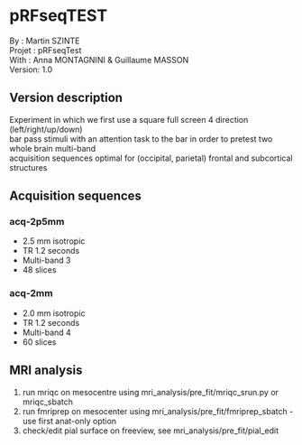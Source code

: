 # pRFseqTEST
By :      Martin SZINTE<br/>
Projet :  pRFseqTest<br/>
With :    Anna MONTAGNINI & Guillaume MASSON<br/>
Version:  1.0<br/>

## Version description
Experiment in which we first use a square full screen 4 direction (left/right/up/down)<br/>
bar pass stimuli with an attention task to the bar in order to pretest two whole brain multi-band<br/>
acquisition sequences optimal for (occipital, parietal) frontal and subcortical structures<br/>

## Acquisition sequences
### acq-2p5mm<br/>

* 2.5 mm isotropic<br/>  
* TR 1.2 seconds<br/>
* Multi-band 3<br/>
* 48 slices<br/>

### acq-2mm<br/>

* 2.0 mm isotropic<br/>  
* TR 1.2 seconds<br/>
* Multi-band 4<br/>
* 60 slices<br/>

## MRI analysis
1. run mriqc on mesocentre using mri_analysis/pre_fit/mriqc_srun.py or mriqc_sbatch<br/>
2. run fmriprep on mesocenter using mri_analysis/pre_fit/fmriprep_sbatch - use first anat-only option
3. check/edit pial surface on freeview, see mri_analysis/pre_fit/pial_edit
